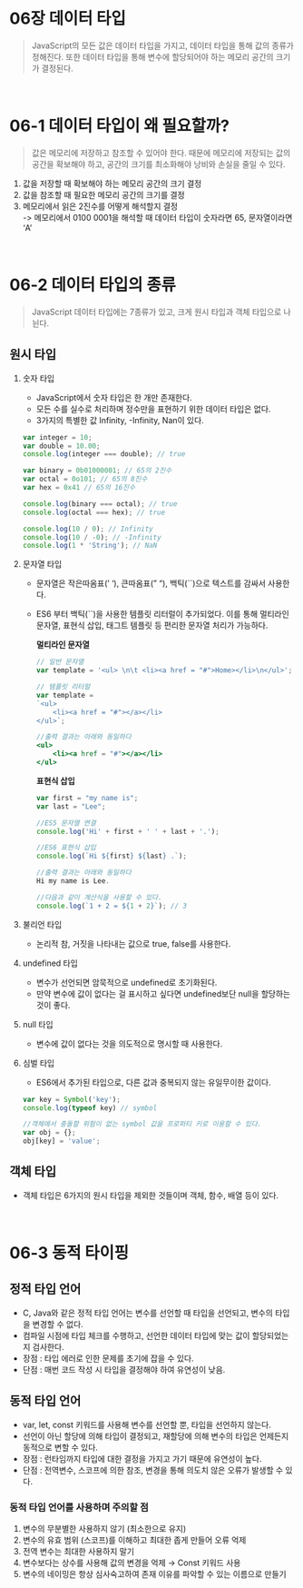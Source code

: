 # 06장 데이터 타입

> JavaScript의 모든 값은 데이터 타입을 가지고, 데이터 타입을 통해 값의 종류가 정해진다.
또한 데이터 타입을 통해 변수에 할당되어야 하는 메모리 공간의 크기가 결정된다.

<br/>

# 06-1 데이터 타입이 왜 필요할까?

> 값은 메모리에 저장하고 참조할 수 있어야 한다. 
때문에 메모리에 저장되는 값의 공간을 확보해야 하고,
공간의 크기를 최소화해야 낭비와 손실을 줄일 수 있다.
> 
1. 값을 저장할 때 확보해야 하는 메모리 공간의 크기 결정
2. 값을 참조할 때 필요한 메모리 공간의 크기를 결정
3. 메모리에서 읽은 2진수를 어떻게 해석할지 결정 <br/>
    -> 메모리에서 0100 0001을 해석할 때 데이터 타입이 숫자라면 65, 문자열이라면 ‘A’

<br/>

# 06-2 데이터 타입의 종류

> JavaScript 데이터 타입에는 7종류가 있고, 크게 원시 타입과 객체 타입으로 나뉜다.


## 원시 타입

1. 숫자 타입 
    - JavaScript에서 숫자 타입은 한 개만 존재한다.
    - 모든 수를 실수로 처리하며 정수만을 표현하기 위한 데이터 타입은 없다.
    - 3가지의 특별한 값 Infinity, -Infinity, Nan이 있다.
    
    ```jsx
    var integer = 10;
    var double = 10.00;
    console.log(integer === double); // true
    
    var binary = 0b01000001; // 65의 2진수
    var octal = 0o101; // 65의 8진수
    var hex = 0x41 // 65의 16진수
    
    console.log(binary === octal); // true
    console.log(octal === hex); // true
    
    console.log(10 / 0); // Infinity
    console.log(10 / -0); // -Infinity
    console.log(1 * 'String'); // NaN
    ```
    
2. 문자열 타입
    - 문자열은 작은따옴표(’ ‘), 큰따옴표(” “), 백틱(``)으로 텍스트를 감싸서 사용한다.
    - ES6 부터 백틱(``)을 사용한 템플릿 리터럴이 추가되었다.
    이를 통해 멀티라인 문자열, 표현식 삽입, 태그트 템플릿 등 편리한 문자열 처리가 가능하다.
        
        
        **멀티라인 문자열**
        
        ```jsx
        // 일반 문자열
        var template = '<ul> \n\t <li><a href = "#">Home></li>\n</ul>';
        
        // 템플릿 리터럴
        var template = 
        `<ul>
        	<li><a href = "#"></a></li>
        </ul>`;
        
        //출력 결과는 아래와 동일하다
        <ul>
        	<li><a href = "#"></a></li>
        </ul>
        ```
        
        **표현식 삽입**
        
        ```jsx
        var first = "my name is";
        var last = "Lee";
        
        //ES5 문자열 연결
        console.log('Hi' + first + ' ' + last + '.');
        
        //ES6 표현식 삽입
        console.log(`Hi ${first} ${last} .`);
        
        //출력 결과는 아래와 동일하다
        Hi my name is Lee.
        
        //다음과 같이 계산식을 사용할 수 있다.
        console.log(`1 + 2 = ${1 + 2}`); // 3
        
        ```
        
    
3. 불리언 타입
    - 논리적 참, 거짓을 나타내는 값으로 true, false를 사용한다.
4. undefined 타입
    - 변수가 선언되면 암묵적으로 undefined로 초기화된다.
    - 만약 변수에 값이 없다는 걸 표시하고 싶다면 undefined보단 null을 할당하는 것이 좋다.
5. null 타입
    - 변수에 값이 없다는 것을 의도적으로 명시할 때 사용한다.
6. 심벌 타입
    - ES6에서 추가된 타입으로, 다른 값과 중복되지 않는 유일무이한 값이다.
    
    ```jsx
    var key = Symbol('key');
    console.log(typeof key) // symbol
    
    //객체에서 충돌할 위험이 없는 symbol 값을 프로퍼티 키로 이용할 수 있다.
    var obj = {};
    obj[key] = 'value';
    ```
    

## 객체 타입

- 객체 타입은 6가지의 원시 타입을 제외한 것들이며 객체, 함수, 배열 등이 있다.

<br/>

# 06-3 동적 타이핑

## 정적 타입 언어

- C, Java와 같은 정적 타입 언어는 변수를 선언할 때 타입을 선언되고, 변수의 타입을 변경할 수 없다.
- 컴파일 시점에 타입 체크를 수행하고, 선언한 데이터 타입에 맞는 값이 할당되었는지 검사한다.
- 장점 : 타입 에러로 인한 문제를 초기에 잡을 수 있다.
- 단점 : 매번 코드 작성 시 타입을 결정해야 하여 유연성이 낮음. 
## 동적 타입 언어

- var, let, const 키워드를 사용해 변수를 선언할 뿐, 타입을 선언하지 않는다.
- 선언이 아닌 할당에 의해 타입이 결정되고, 재할당에 의해 변수의 타입은 언제든지 동적으로 변할 수 있다.
- 장점 : 런타임까지 타입에 대한 결정을 가지고 가기 때문에 유연성이 높다.
- 단점 : 전역변수, 스코프에 의한 참조, 변경을 통해 의도치 않은 오류가 발생할 수 있다.

### 동적 타입 언어를 사용하며 주의할 점

1. 변수의 무분별한 사용하지 않기 (최소한으로 유지)
2. 변수의 유효 범위 (스코프)를 이해하고 최대한 좁게 만들어 오류 억제
3. 전역 변수는 최대한 사용하지 말기 
4. 변수보다는 상수를 사용해 값의 변경을 억제 → Const 키워드 사용
5. 변수의 네이밍은 항상 심사숙고하여 존재 이유를 파악할 수 있는 이름으로 만들기